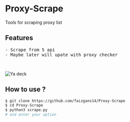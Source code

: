 # Proxy-Scrape

Tools for scraping proxy list
## Features
<pre>
- Scrape from 5 api
- Maybe later will upate with proxy checker
</pre>
<br>

![Ya deck](https://raw.githubusercontent.com/faizgans14/Proxy-Scrape/main/pict.png)

## How to use ?
```bash
$ git clone https://github.com/faizgans14/Proxy-Scrape
$ cd Proxy-Scrape
$ python3 scrape.py
# and enter your option
```
